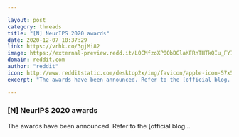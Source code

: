 ```yaml
---

layout: post
category: threads
title: "[N] NeurIPS 2020 awards"
date: 2020-12-07 18:37:29
link: https://vrhk.co/3gjMi82
image: https://external-preview.redd.it/L0CMfzoXP0ObDGlaKFRnTHTkQIu_FY7cYGQCCAIjzqA.jpg?width=140&height=73.2984293194&auto=webp&crop=140:73.2984293194,smart&s=c2c16bec69b0249cb5635a024ec5b0daef948ac7
domain: reddit.com
author: "reddit"
icon: http://www.redditstatic.com/desktop2x/img/favicon/apple-icon-57x57.png
excerpt: "The awards have been announced. Refer to the [official blog..."

---
```


### [N] NeurIPS 2020 awards

The awards have been announced. Refer to the [official blog...